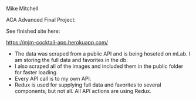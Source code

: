 Mike Mitchell

ACA Advanced Final Project:

See finished site here:

https://mjm-cocktail-app.herokuapp.com/


- The data was scraped from a public API and is being hoseted on mLab. I am storing the full data and favorites in the db.
- I also scraped all of the images and included them in the public folder for faster loading
- Every API call is to my own API. 
- Redux is used for supplying full data and favorites to several components, but not all. All API actions are using Redux.
